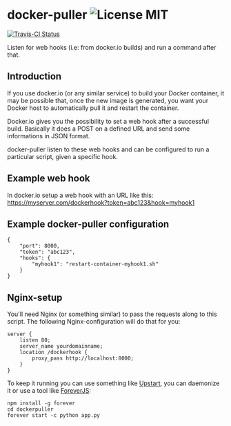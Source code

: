 # docker-puller ![License MIT](https://go-shields.herokuapp.com/license-MIT-blue.png)

[![Travis-CI Status](https://secure.travis-ci.org/glowdigitalmedia/docker-puller.png?branch=master)](http://travis-ci.org/#!/glowdigitalmedia/docker-puller)

Listen for web hooks (i.e: from docker.io builds) and run a command after that.

## Introduction
If you use docker.io (or any similar service) to build your Docker container, it may be possible that, once the new image is generated, you want your Docker host to automatically pull it and restart the container.

Docker.io gives you the possibility to set a web hook after a successful build. Basically it does a POST on a defined URL and send some informations in JSON format.

docker-puller listen to these web hooks and can be configured to run a particular script, given a specific hook.

## Example web hook
In docker.io setup a web hook with an URL like this: https://myserver.com/dockerhook?token=abc123&hook=myhook1

## Example docker-puller configuration

    {
        "port": 8000,
        "token": "abc123",
        "hooks": {
            "myhook1": "restart-container-myhook1.sh"
        }
    }
    
## Nginx-setup
You'll need Nginx (or something similar) to pass the requests along to this script. The following Nginx-configuration will do that for you:

    server {
        listen 80;
        server_name yourdomainname;
        location /dockerhook {
            proxy_pass http://localhost:8000;
        }
    }
    
To keep it running you can use something like [Upstart](http://upstart.ubuntu.com/), you can daemonize it or use a tool like [ForeverJS](https://github.com/foreverjs/forever):

    npm install -g forever
    cd dockerpuller
    forever start -c python app.py


